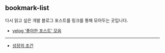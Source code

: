 ## bookmark-list
다시 읽고 싶은 개발 블로그 포스트를 링크를 통해 모아두는 곳입니다.

* <a href="https://velog.io/lists/liked">velog '좋아한 포스트' 모음</a>

* * *

* <a href="http://jamestic.egloos.com/3288119">성장의 조건</a>
